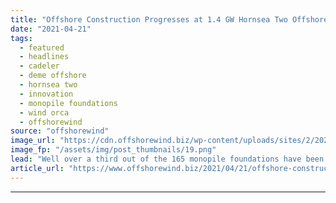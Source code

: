 ```yaml
---
title: "Offshore Construction Progresses at 1.4 GW Hornsea Two Offshore Wind Farm"
date: "2021-04-21"
tags: 
  - featured
  - headlines
  - cadeler
  - deme offshore
  - hornsea two
  - innovation
  - monopile foundations
  - wind orca
  - offshorewind
source: "offshorewind"
image_url: "https://cdn.offshorewind.biz/wp-content/uploads/sites/2/2021/04/21101513/Offshore-Construction-Progresses-at-1.4-GW-Hornsea-Two-Offshore-Wind-Farm.png"
image_fp: "/assets/img/post_thumbnails/19.png"
lead: "Well over a third out of the 165 monopile foundations have been installed at"
article_url: "https://www.offshorewind.biz/2021/04/21/offshore-construction-progresses-at-1-4-gw-hornsea-two-offshore-wind-farm/"
---
```


---
